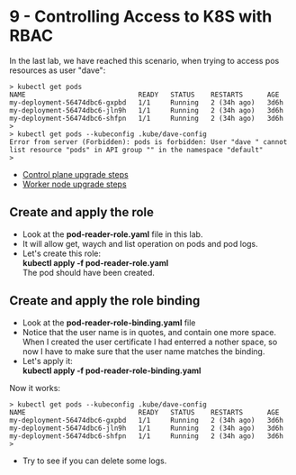# 9 - Controlling Access to K8S with RBAC

In the last lab, we have reached this scenario, when trying to access pos resources as user "dave":  

    > kubectl get pods
    NAME                            READY   STATUS    RESTARTS      AGE
    my-deployment-56474dbc6-gxpbd   1/1     Running   2 (34h ago)   3d6h
    my-deployment-56474dbc6-jln9h   1/1     Running   2 (34h ago)   3d6h
    my-deployment-56474dbc6-shfpn   1/1     Running   2 (34h ago)   3d6h
    > 
    > kubectl get pods --kubeconfig .kube/dave-config 
    Error from server (Forbidden): pods is forbidden: User "dave " cannot list resource "pods" in API group "" in the namespace "default"
    > 


- [Control plane upgrade steps](#Control-plane-upgrade-steps)
- [Worker node upgrade steps](#Worker-node-upgrade-steps)

## Create and apply the role

- Look at the **pod-reader-role.yaml** file in this lab.  
- It will allow get, waych and list operation on pods and pod logs.
- Let's create this role:  
**kubectl apply -f pod-reader-role.yaml**  
The pod should have been created.

## Create and apply the role binding

- Look at the **pod-reader-role-binding.yaml** file
- Notice that the user name is in quotes, and contain one more space.  When I created the user certificate I had enterred a nother space, so now I have to make sure that the user name matches the binding.
- Let's apply it:  
**kubectl apply -f pod-reader-role-binding.yaml**

Now it works:

    > kubectl get pods --kubeconfig .kube/dave-config 
    NAME                            READY   STATUS    RESTARTS      AGE
    my-deployment-56474dbc6-gxpbd   1/1     Running   2 (34h ago)   3d6h
    my-deployment-56474dbc6-jln9h   1/1     Running   2 (34h ago)   3d6h
    my-deployment-56474dbc6-shfpn   1/1     Running   2 (34h ago)   3d6h
    > 

- Try to see if you can delete some logs.

